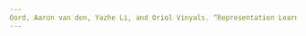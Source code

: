 ```yaml
---
Oord, Aaron van den, Yazhe Li, and Oriol Vinyals. “Representation Learning with Contrastive Predictive Coding.” _ArXiv:1807.03748 [Cs, Stat]_, January 22, 2019. [http://arxiv.org/abs/1807.03748](http://arxiv.org/abs/1807.03748).
---
```


